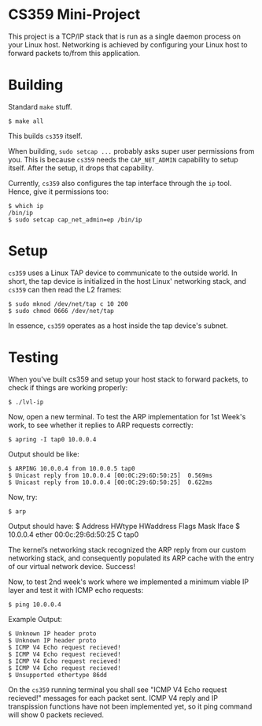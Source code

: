 # CS359 Mini-Project

This project is a TCP/IP stack that is run as a single daemon process on your Linux host. Networking is achieved by configuring your Linux host to forward packets to/from this application.

# Building

Standard `make` stuff.

    $ make all

This builds `cs359` itself.

When building, `sudo setcap ...` probably asks super user permissions from you. This is because `cs359` needs the `CAP_NET_ADMIN` capability to setup itself. After the setup, it drops that capability.

Currently, `cs359` also configures the tap interface through the `ip` tool. Hence, give it permissions too:

    $ which ip
    /bin/ip
    $ sudo setcap cap_net_admin=ep /bin/ip

# Setup

`cs359` uses a Linux TAP device to communicate to the outside world. In short, the tap device is initialized in the host Linux' networking stack, and `cs359` can then read the L2 frames:

    $ sudo mknod /dev/net/tap c 10 200
    $ sudo chmod 0666 /dev/net/tap

In essence, `cs359` operates as a host inside the tap device's subnet. 

# Testing

When you've built cs359 and setup your host stack to forward packets, to check if things are working properly:

    $ ./lvl-ip

Now, open a new terminal.
To test the ARP implementation for 1st Week's work, to see whether it replies to ARP requests correctly:

    $ apring -I tap0 10.0.0.4

Output should be like:
    
    $ ARPING 10.0.0.4 from 10.0.0.5 tap0
    $ Unicast reply from 10.0.0.4 [00:0C:29:6D:50:25]  0.569ms
    $ Unicast reply from 10.0.0.4 [00:0C:29:6D:50:25]  0.622ms

Now, try:

    $ arp

Output should have:
    $ Address                  HWtype  HWaddress           Flags Mask            Iface
    $ 10.0.0.4                 ether   00:0c:29:6d:50:25   C                     tap0

The kernel’s networking stack recognized the ARP reply from our custom networking stack, and consequently populated its ARP cache with the entry of our virtual network device. Success!

Now, to test 2nd week's work where we implemented a minimum viable IP layer and test it with ICMP echo requests:

    $ ping 10.0.0.4 
    
Example Output:

    $ Unknown IP header proto
    $ Unknown IP header proto
    $ ICMP V4 Echo request recieved!    
    $ ICMP V4 Echo request recieved!
    $ ICMP V4 Echo request recieved!
    $ ICMP V4 Echo request recieved!
    $ Unsupported ethertype 86dd

On the `cs359` running terminal you shall see "ICMP V4 Echo request recieved!" messages for each packet sent. ICMP V4 reply and IP transpission functions have not been implemented yet, so it ping command will show 0 packets recieved. 

